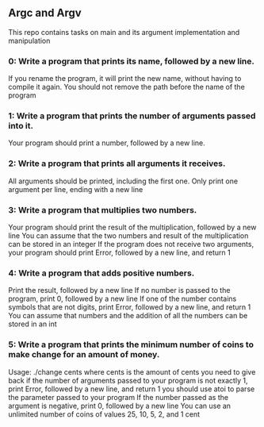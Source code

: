 ## Argc and Argv 

This repo contains tasks on main and its argument implementation and manipulation

### 0: Write a program that prints its name, followed by a new line.
If you rename the program, it will print the new name, without having to compile it again.
You should not remove the path before the name of the program

### 1: Write a program that prints the number of arguments passed into it.
Your program should print a number, followed by a new line.

### 2: Write a program that prints all arguments it receives.
All arguments should be printed, including the first one. Only print one argument per line, ending with a new line

### 3: Write a program that multiplies two numbers.
Your program should print the result of the multiplication, followed by a new line
You can assume that the two numbers and result of the multiplication can be stored in an integer
If the program does not receive two arguments, your program should print Error, followed by a new line, and return 1

### 4: Write a program that adds positive numbers.
Print the result, followed by a new line
If no number is passed to the program, print 0, followed by a new line
If one of the number contains symbols that are not digits, print Error, followed by a new line, and return 1
You can assume that numbers and the addition of all the numbers can be stored in an int

### 5: Write a program that prints the minimum number of coins to make change for an amount of money. 
Usage: ./change cents
where cents is the amount of cents you need to give back
if the number of arguments passed to your program is not exactly 1, print Error, followed by a new line, and return 1
you should use atoi to parse the parameter passed to your program
If the number passed as the argument is negative, print 0, followed by a new line
You can use an unlimited number of coins of values 25, 10, 5, 2, and 1 cent
